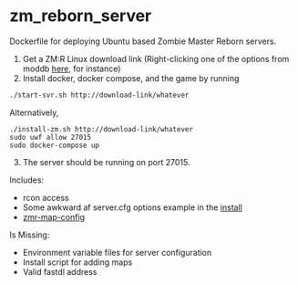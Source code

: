 # zm_reborn_server
Dockerfile for deploying Ubuntu based Zombie Master Reborn servers.

1. Get a ZM:R Linux download link (Right-clicking one of the options from moddb [here](https://www.moddb.com/downloads/start/184512/all), for instance)
2. Install docker, docker compose, and the game by running 
```bash
./start-svr.sh http://download-link/whatever
```
 Alternatively,
 
```
./install-zm.sh http://download-link/whatever
sudo uwf allow 27015
sudo docker-compose up
```

3. The server should be running on port 27015.

Includes:
- rcon access
- Some awkward af server.cfg options example in the [install](https://github.com/lucasgcb/zm_reborn_server/blob/master/install-zm.sh#L5-L9)
- [zmr-map-config](https://github.com/zm-reborn/zmr-map-configs/)

Is Missing:

- Environment variable files for server configuration
- Install script for adding maps
- Valid fastdl address
